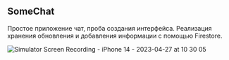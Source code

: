 ## SomeChat
Простое приложение чат, проба создания интерфейса. Реализация хранения обновления и добавления информации с помощью Firestore.

![Simulator Screen Recording - iPhone 14 - 2023-04-27 at 10 30 05](https://user-images.githubusercontent.com/76837873/234778752-fd306f8f-1a16-4250-9095-45a102edba9e.gif)
